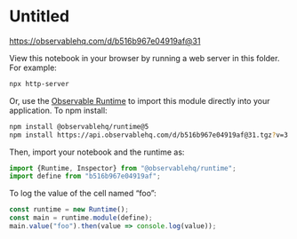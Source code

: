# Untitled

https://observablehq.com/d/b516b967e04919af@31

View this notebook in your browser by running a web server in this folder. For
example:

~~~sh
npx http-server
~~~

Or, use the [Observable Runtime](https://github.com/observablehq/runtime) to
import this module directly into your application. To npm install:

~~~sh
npm install @observablehq/runtime@5
npm install https://api.observablehq.com/d/b516b967e04919af@31.tgz?v=3
~~~

Then, import your notebook and the runtime as:

~~~js
import {Runtime, Inspector} from "@observablehq/runtime";
import define from "b516b967e04919af";
~~~

To log the value of the cell named “foo”:

~~~js
const runtime = new Runtime();
const main = runtime.module(define);
main.value("foo").then(value => console.log(value));
~~~

